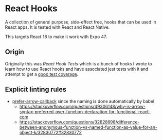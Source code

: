 # React Hooks

A collection of general purpose, side-effect free, hooks that can be used in React apps.  It is tested with React and React Native.

This targets React 18 to make it work with Expo 47.

## Origin

Originally this was *React Hook Tests* which is a bunch of hooks I wrote to learn how to use React hooks and have associated jest tests with it and attempt to get a [good test coverage](https://trajano.github.io/react-hooks/lcov-report/).

## Explicit linting rules

* [prefer-arrow-callback](https://eslint.org/docs/latest/rules/prefer-arrow-callback) since the naming is done automatically by babel
  * https://stackoverflow.com/questions/49306148/why-is-arrow-syntax-preferred-over-function-declaration-for-functional-react-com
  * https://stackoverflow.com/questions/32828698/difference-between-anonymous-function-vs-named-function-as-value-for-an-object-k/32830772#32830772
